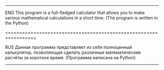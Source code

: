 -----------------------------------------------------------------

ENG
This program is a full-fledged calculator that allows you to make 
various mathematical calculations in a short time. 
(The program is written in the Python)

=================================================================

RUS
Данная программа представляет из себя полноценный калькулятор, 
позволяющая сделать различные математические расчёты за короткое время. 
(Программа написана на Python)

-----------------------------------------------------------------
